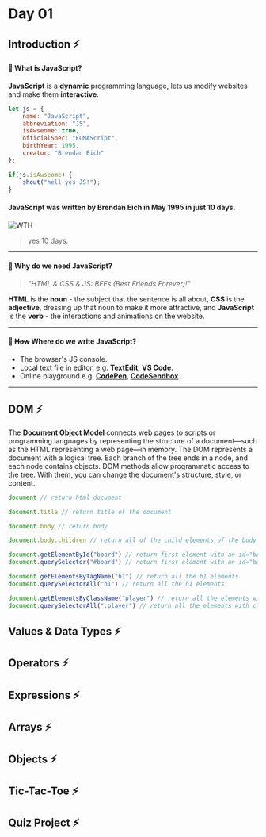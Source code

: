 Day 01
======

## Introduction ⚡

#### 📍 What is JavaScript?
**JavaScript** is a **dynamic** programming language, lets us modify websites and make them **interactive**.

```javascript
let js = {
    name: "JavaScript",
    abbreviation: "JS",
    isAwseome: true,
    officialSpec: "ECMAScript",
    birthYear: 1995,
    creator: "Brendan Eich"
};

if(js.isAwseome) {
    shout("hell yes JS!");
}
```

#### JavaScript was written by **Brendan Eich** in May 1995 in just **10 days**.
![WTH](https://miro.medium.com/v2/resize:fit:640/1*KXWuSh_4SycAyPbkYPmtsg.gif)
> yes 10 days.

----

#### 📍 Why do we need JavaScript?
> _"HTML & CSS & JS: BFFs (Best Friends Forever)!"_

**HTML** is the **noun** - the subject that the sentence is all about, **CSS** is the **adjective**, dressing up that noun to make it more attractive, and **JavaScript** is the **verb** - the interactions and animations on the website.

----

#### 📍 ~~How~~ Where do we write JavaScript?
- The browser's JS console.
- Local text file in editor, e.g. **TextEdit**, [**VS Code**](https://code.visualstudio.com/).
- Online playground e.g. [**CodePen**](https://codepen.io/), [**CodeSendbox**](https://codesandbox.io/).

----

## DOM ⚡
The **Document Object Model** connects web pages to scripts or programming languages by representing the structure of a document—such as the HTML representing a web page—in memory.
The DOM represents a document with a logical tree. Each branch of the tree ends in a node, and each node contains objects. DOM methods allow programmatic access to the tree. With them, you can change the document's structure, style, or content.

```javascript
document // return html document
```

```javascript
document.title // return title of the document
```

```javascript
document.body // return body
```

```javascript
document.body.children // return all of the child elements of the body
```

```javascript
document.getElementById("board") // return first element with an id="board"
document.querySelector("#board") // return first element with an id="board"
```

```javascript
document.getElementsByTagName("h1") // return all the h1 elements
document.querySelectorAll("h1") // return all the h1 elements
```

```javascript
document.getElementsByClassName("player") // return all the elements with class="player"
document.querySelectorAll(".player") // return all the elements with class="player"
```

## Values & Data Types ⚡
## Operators ⚡
## Expressions ⚡
## Arrays ⚡
## Objects ⚡
## Tic-Tac-Toe ⚡
## Quiz Project ⚡

